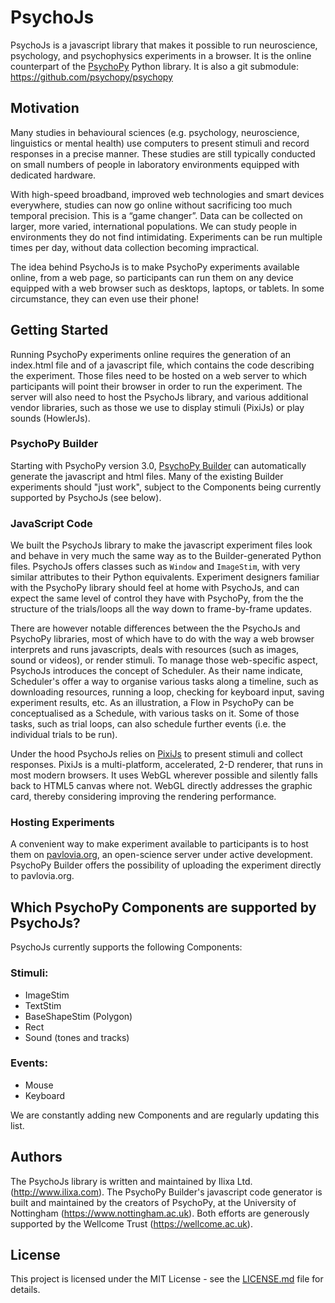 # PsychoJs

PsychoJs is a javascript library that makes it possible to run neuroscience, psychology, and psychophysics experiments in a browser. It is the online counterpart of the [PsychoPy](http://www.psychopy.org/) Python library.
It is also a git submodule: https://github.com/psychopy/psychopy


## Motivation

Many studies in behavioural sciences (e.g. psychology, neuroscience, linguistics or mental health) use computers to present stimuli and record responses in a precise manner. These studies are still typically conducted on small numbers of people in laboratory environments equipped with dedicated hardware.

With high-speed broadband, improved web technologies and smart devices everywhere, studies can now go online without sacrificing too much temporal precision. This is a “game changer”. Data can be collected on larger, more varied, international populations. We can study people in environments they do not find intimidating. Experiments can be run multiple times per day, without data collection becoming impractical.

The idea behind PsychoJs is to make PsychoPy experiments available online, from a web page, so participants can run them on any device equipped with a web browser such as desktops, laptops, or tablets. In some circumstance, they can even use their phone!


## Getting Started

Running PsychoPy experiments online requires the generation of an index.html file and of a javascript file, which contains the code describing the experiment. Those files need to be hosted on a web server to which participants will point their browser in order to run the experiment. The server will also need to host the PsychoJs library, and various additional vendor libraries, such as those we use to display stimuli (PixiJs) or play sounds (HowlerJs).

### PsychoPy Builder
Starting with PsychoPy version 3.0, [PsychoPy Builder](http://www.psychopy.org/builder/builder.html) can automatically generate the javascript and html files. Many of the existing Builder experiments should "just work", subject to the Components being currently supported by PsychoJs (see below).

### JavaScript Code
We built the PsychoJs library to make the javascript experiment files look and behave in very much the same way as to the Builder-generated Python files. PsychoJs offers classes such as `Window` and `ImageStim`, with very similar attributes to their Python equivalents. Experiment designers familiar with the PsychoPy library should feel at home with PsychoJs, and can expect the same level of control they have with PsychoPy, from the the structure of the trials/loops all the way down to frame-by-frame updates.

There are however notable differences between the the PsychoJs and PsychoPy libraries, most of which have to do with the way a web browser interprets and runs javascripts, deals with resources (such as images, sound or videos), or render stimuli. To manage those web-specific aspect, PsychoJs introduces  the concept of Scheduler. As their name indicate, Scheduler's offer a way to organise various tasks along a timeline, such as downloading resources, running a loop, checking for keyboard input, saving experiment results, etc. As an illustration, a Flow in PsychoPy can be conceptualised as a Schedule, with various tasks on it. Some of those tasks, such as trial loops, can also schedule further events (i.e. the individual trials to be run).

Under the hood PsychoJs relies on [PixiJs](http://www.pixijs.com) to present stimuli and collect responses. PixiJs is a multi-platform, accelerated, 2-D renderer, that runs in most modern browsers. It uses WebGL wherever possible and silently falls back to HTML5 canvas where not. WebGL directly addresses the graphic card, thereby considering improving the rendering performance.


### Hosting Experiments
A convenient way to make experiment available to participants is to host them on [pavlovia.org](https://www.pavlovia.org), an open-science server under active development. PsychoPy Builder offers the possibility of uploading the experiment directly to pavlovia.org.


## Which PsychoPy Components are supported by PsychoJs?
PsychoJs currently supports the following Components:

### Stimuli:
* ImageStim
* TextStim
* BaseShapeStim (Polygon)
* Rect
* Sound (tones and tracks)

### Events:
* Mouse
* Keyboard

We are constantly adding new Components and are regularly updating this list.

## Authors

The PsychoJs library is written and maintained by Ilixa Ltd. (http://www.ilixa.com). The PsychoPy Builder's javascript code generator is built and maintained by the creators of PsychoPy, at the University of Nottingham (https://www.nottingham.ac.uk). Both efforts are generously supported by the Wellcome Trust (https://wellcome.ac.uk).


## License

This project is licensed under the MIT License - see the [LICENSE.md](LICENSE.md) file for details.
